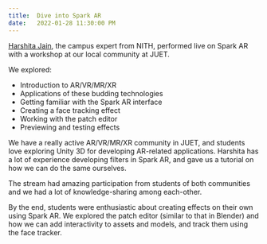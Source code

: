 ```yaml
---
title:  Dive into Spark AR
date:   2022-01-28 11:30:00 PM
---
```

[Harshita Jain](https://github.com/harshitajain165), the campus expert from NITH, performed live on Spark AR with a workshop at our local community at JUET.

We explored:
- Introduction to AR/VR/MR/XR
- Applications of these budding technologies
- Getting familiar with the Spark AR interface
- Creating a face tracking effect
- Working with the patch editor
- Previewing and testing effects

We have a really active AR/VR/MR/XR community in JUET, and students love exploring Unity 3D for developing AR-related applications. Harshita has a lot of experience developing filters in Spark AR, and gave us a tutorial on how we can do the same ourselves.

The stream had amazing participation from students of both communities and we had a lot of knowledge-sharing among each-other.

By the end, students were enthusiastic about creating effects on their own using Spark AR. We explored the patch editor (similar to that in Blender) and how we can add interactivity to assets and models, and track them using the face tracker.